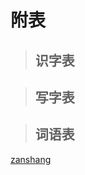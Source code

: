 # 附表

> ## 识字表

<Epep grade="xxyw4a" :pep="1211001401191" :pages="123" :paged="125" ></Epep> 


> ## 写字表

<Epep grade="xxyw4a" :pep="1211001401191" :pages="126" :paged="127" ></Epep> 


> ## 词语表

<Epep grade="xxyw4a" :pep="1211001401191" :pages="128" :paged="130" ></Epep>


[zanshang](../res/zanshang.md ':include')